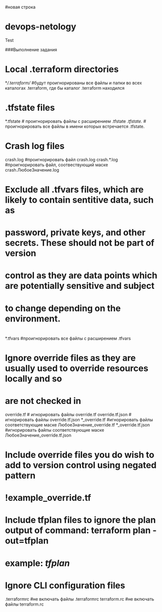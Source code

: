 #новая строка
# devops-netology
Test

###Выполнение задания
# Local .terraform directories
**/.terraform/* #будут проигнорированы все файлы и папки во всех каталогах .terraform, где бы каталог .terraform находился

# .tfstate files
*.tfstate    # проигнорировать файлы с расширением  .tfstate
*.tfstate.*  # проигнорировать все файлы в имени которых встречается .tfstate.

# Crash log files
crash.log #проигнорировать файл crash.log
crash.*.log #проигнорировать файл, соотвествующий маске crash.ЛюбоеЗначение.log 

# Exclude all .tfvars files, which are likely to contain sentitive data, such as
# password, private keys, and other secrets. These should not be part of version
# control as they are data points which are potentially sensitive and subject
# to change depending on the environment.
#
*.tfvars  #проигнорировать все файлы с расширением .tfvars

# Ignore override files as they are usually used to override resources locally and so
# are not checked in
override.tf    # игнорировать файлы override.tf
override.tf.json  # игнорировать файлы override.tf.json
*_override.tf  #игнорировать файлы соответствующие маске ЛюбоеЗначение_override.tf
*_override.tf.json #игнорировать файлы соответствующие маске ЛюбоеЗначение_override.tf.json

# Include override files you do wish to add to version control using negated pattern
#
# !example_override.tf

# Include tfplan files to ignore the plan output of command: terraform plan -out=tfplan
# example: *tfplan*

# Ignore CLI configuration files
.terraformrc  #не включать файлы .terraformrc
terraform.rc  #не включать файлы terraform.rc